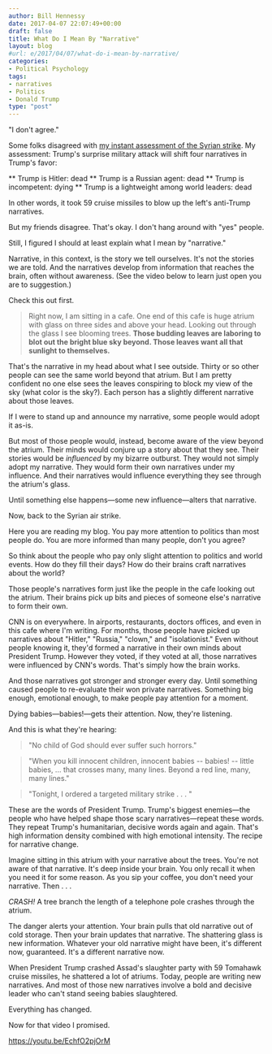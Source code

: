 ```yaml
---
author: Bill Hennessy
date: 2017-04-07 22:07:49+00:00
draft: false
title: What Do I Mean By "Narrative"
layout: blog
#url: e/2017/04/07/what-do-i-mean-by-narrative/
categories:
- Political Psychology
tags:
- narratives
- Politics
- Donald Trump
type: "post"
---
```


"I don't agree."

Some folks disagreed with [my instant assessment of the Syrian strike](https://hennessysview.com/2017/04/06/trump-launched-59-cruise-missiles-at-leftist-narratives/). My assessment: Trump's surprise military attack will shift four narratives in Trump's favor:




** Trump is Hitler: dead
** Trump is a Russian agent: dead
** Trump is incompetent: dying
** Trump is a lightweight among world leaders: dead


In other words, it took 59 cruise missiles to blow up the left's anti-Trump narratives.

But my friends disagree. That's okay. I don't hang around with "yes" people.

Still, I figured I should at least explain what I mean by "narrative."

Narrative, in this context, is the story we tell ourselves. It's not the stories we are told. And the narratives develop from information that reaches the brain, often without awareness. (See the video below to learn just open you are to suggestion.)

Check this out first.



> Right now, I am sitting in a cafe. One end of this cafe is huge atrium with glass on three sides and above your head. Looking out through the glass I see blooming trees. **Those budding leaves are laboring to blot out the bright blue sky beyond. Those leaves want all that sunlight to themselves.**



That's the narrative in my head about what I see outside. Thirty or so other people can see the same world beyond that atrium. But I am pretty confident no one else sees the leaves conspiring to block my view of the sky (what color is the sky?). Each person has a slightly different narrative about those leaves.

If I were to stand up and announce my narrative, some people would adopt it as-is.

But most of those people would, instead, become aware of the view beyond the atrium. Their minds would conjure up a story about that they see. Their stories would be _influenced_ by my bizarre outburst. They would not simply adopt my narrative. They would form their own narratives under my influence. And their narratives would influence everything they see through the atrium's glass.

Until something else happens—some new influence—alters that narrative.

Now, back to the Syrian air strike.

Here you are reading my blog. You pay more attention to politics than most people do. You are more informed than many people, don't you agree?

So think about the people who pay only slight attention to politics and world events. How do they fill their days? How do their brains craft narratives about the world?

Those people's narratives form just like the people in the cafe looking out the atrium. Their brains pick up bits and pieces of someone else's narrative to form their own.

CNN is on everywhere. In airports, restaurants, doctors offices, and even in this cafe where I'm writing. For months, those people have picked up narratives about "Hitler," "Russia," "clown," and "isolationist." Even without people knowing it, they'd formed a narrative in their own minds about President Trump. However they voted, if they voted at all, those narratives were influenced by CNN's words. That's simply how the brain works.

And those narratives got stronger and stronger every day. Until something caused people to re-evaluate their won private narratives. Something big enough, emotional enough, to make people pay attention for a moment.

Dying babies—babies!—gets their attention. Now, they're listening.

And this is what they're hearing:



> "No child of God should ever suffer such horrors."





> "When you kill innocent children, innocent babies -- babies! -- little babies, ... that crosses many, many lines. Beyond a red line, many, many lines."





> "Tonight, I ordered a targeted military strike . . . "



These are the words of President Trump. Trump's biggest enemies—the people who have helped shape those scary narratives—repeat these words. They repeat Trump's humanitarian, decisive words again and again. That's high information density combined with high emotional intensity. The recipe for narrative change.

Imagine sitting in this atrium with your narrative about the trees. You're not aware of that narrative. It's deep inside your brain. You only recall it when you need it for some reason. As you sip your coffee, you don't need your narrative. Then . . .

_CRASH!_ A tree branch the length of a telephone pole crashes through the atrium.

The danger alerts your attention. Your brain pulls that old narrative out of cold storage. Then your brain updates that narrative. The shattering glass is new information. Whatever your old narrative might have been, it's different now, guaranteed. It's a different narrative now.

When President Trump crashed Assad's slaughter party with 59 Tomahawk cruise missiles, he shattered a lot of atriums. Today, people are writing new narratives. And most of those new narratives involve a bold and decisive leader who can't stand seeing babies slaughtered.

Everything has changed.

Now for that video I promised.

https://youtu.be/EchfO2pjOrM



